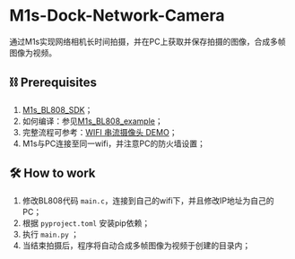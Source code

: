 # M1s-Dock-Network-Camera

通过M1s实现网络相机长时间拍摄，并在PC上获取并保存拍摄的图像，合成多帧图像为视频。

## ⛓ Prerequisites

1. [M1s_BL808_SDK](https://github.com/sipeed/M1s_BL808_SDK)；
2. 如何编译：参见[M1s_BL808_example](https://github.com/sipeed/M1s_BL808_example)；
3. 完整流程可参考：[WIFI 串流摄像头 DEMO](https://wiki.sipeed.com/hardware/zh/maix/m1s/other/start.html#WIFI-%E4%B8%B2%E6%B5%81%E6%91%84%E5%83%8F%E5%A4%B4-DEMO)；
4. M1s与PC连接至同一wifi，并注意PC的防火墙设置；

## 🛠 How to work

1. 修改BL808代码 `main.c`，连接到自己的wifi下，并且修改IP地址为自己的PC；
2. 根据 `pyproject.toml` 安装pip依赖；
3. 执行 `main.py` ；
4. 当结束拍摄后，程序将自动合成多帧图像为视频于创建的目录内；
